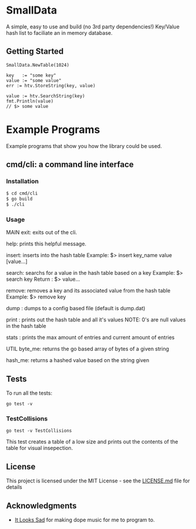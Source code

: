 # SmallData

A simple, easy to use and build (no 3rd party dependencies!) Key/Value hash list to faciliate an in memory database.

## Getting Started

```Golang 
SmallData.NewTable(1024)

key   := "some key"
value := "some value"
err := htv.StoreString(key, value)

value := htv.SearchString(key)
fmt.Println(value)
// $> some value
```

# Example Programs

Example programs that show you how the library could be used.

## cmd/cli: a command line interface 

### Installation
``` Bash
$ cd cmd/cli
$ go build
$ ./cli
```
### Usage
MAIN
exit: exits out of the cli.

help: prints this helpful message.

insert: inserts into the hash table
        Example: $> insert key_name value [value...]

search: searchs for a value in the hash table based on a key
        Example: $> search key
        Return : $> value...

remove: removes a key and its associated value from the hash table
        Example: $> remove key

dump  : dumps to a config based file (default is dump.dat)

print : prints out the hash table and all it's values
        NOTE: 0's are null values in the hash table

stats : prints the max amount of entries and current amount of entries

UTIL
byte_me: returns the go based array of bytes of a given string

hash_me: returns a hashed value based on the string given

## Tests

To run all the tests:

```
go test -v 
```

### TestCollisions

```
go test -v TestCollisions
```

This test creates a table of a low size and prints out the contents of the table for visual insepection.

## License

This project is licensed under the MIT License - see the [LICENSE.md](LICENSE.md) file for details

## Acknowledgments

* [It Looks Sad](https://itlookssad.bandcamp.com) for making dope music for me to program to.
